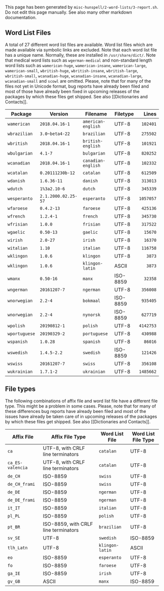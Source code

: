 This page has been generated by `misc-hunspell/2-word-lists/3-report.sh`. Do not edit this page manually. See also many other markdown documentation.

## Word List Files

A total of 27 different word list files are available. Word list files which are made available via symbolic links are excluded. Note that each word list file has a unique name. Normally, these are installed in `/usr/share/dict/`. Note that medical word lists such as `wgerman-medical` and non-standard length word lists such as `wamerican-huge`, `wamerican-insane`, `wamerican-large`, `wamerican-small`, `wbritish-huge`, `wbritish-insane`, `wbritish-large`, `wbritish-small`, `wcanadian-huge`, `wcanadian-insane`, `wcanadian-large`, `wcanadian-small` and `scowl` are omitted. Please, note that for many of the files not yet in Unicode format, bug reports have already been filed and most of those have already been fixed in upcoming releases of the packages by which these files get shipped. See also [[Dictionaries and Contacts]].

| Package | Version | Filename | Filetype | Lines |
|---|---|---|---|--:|
| `wamerican` | `2018.04.16-1` | `american-english` | UTF-8 | `102401` |
| `wbrazilian` | `3.0~beta4-22` | `brazilian` | UTF-8 | `275502` |
| `wbritish` | `2018.04.16-1` | `british-english` | UTF-8 | `101921` |
| `wbulgarian` | `4.1-7` | `bulgarian` | UTF-8 | `820252` |
| `wcanadian` | `2018.04.16-1` | `canadian-english` | UTF-8 | `102332` |
| `wcatalan` | `0.20111230b-12` | `catalan` | UTF-8 | `612509` |
| `wdanish` | `1.6.36-11` | `danish` | UTF-8 | `313013` |
| `wdutch` | `1%3a2.10-6` | `dutch` | UTF-8 | `345339` |
| `wesperanto` | `2.1.2000.02.25-57` | `esperanto` | UTF-8 | `1057057` |
| `wfaroese` | `0.4.2-13` | `faroese` | UTF-8 | `425136` |
| `wfrench` | `1.2.4-1` | `french` | UTF-8 | `345730` |
| `wfrisian` | `1.0.0` | `frisian` | UTF-8 | `317522` |
| `wgaelic` | `0.50-13` | `gaelic` | UTF-8 | `15670` |
| `wirish` | `2.0-27` | `irish` | UTF-8 | `16370` |
| `witalian` | `1.10` | `italian` | UTF-8 | `116758` |
| `wklingon` | `1.0.6` | `klingon` | UTF-8 | `3873` |
| `wklingon` | `1.0.6` | `klingon-latin` | ASCII | `3873` |
| `wmanx` | `0.50-16` | `manx` | ISO-8859 | `32358` |
| `wngerman` | `20161207-7` | `ngerman` | UTF-8 | `356008` |
| `wnorwegian` | `2.2-4` | `bokmaal` | ISO-8859 | `935405` |
| `wnorwegian` | `2.2-4` | `nynorsk` | ISO-8859 | `627719` |
| `wpolish` | `20190812-1` | `polish` | UTF-8 | `4142753` |
| `wportuguese` | `20190329-2` | `portuguese` | UTF-8 | `430988` |
| `wspanish` | `1.0.28` | `spanish` | UTF-8 | `86016` |
| `wswedish` | `1.4.5-2.2` | `swedish` | ISO-8859 | `121426` |
| `wswiss` | `20161207-7` | `swiss` | UTF-8 | `356108` |
| `wukrainian` | `1.7.1-2` | `ukrainian` | UTF-8 | `1485662` |

## File types

The following combinations of affix file and word list file have a different file type. This might be a problem in some cases. Please, note that for many of these differences bug reports have already been filed and most of the issues have already be taken care of in upcoming releases of the packages by which these files get shipped. See also [[Dictionaries and Contacts]].

| Affix File | Affix File Type | Word List File | Word List File Type |
|---|---|---|---|
| `ca` | UTF-8, with CRLF line terminators | `catalan` | UTF-8 |
| `ca_ES-valencia` | UTF-8, with CRLF line terminators | `catalan` | UTF-8 |
| `de_CH` | ISO-8859 | `swiss` | UTF-8 |
| `de_CH_frami` | ISO-8859 | `swiss` | UTF-8 |
| `de_DE` | ISO-8859 | `ngerman` | UTF-8 |
| `de_DE_frami` | ISO-8859 | `ngerman` | UTF-8 |
| `it_IT` | ISO-8859 | `italian` | UTF-8 |
| `pl_PL` | ISO-8859 | `polish` | UTF-8 |
| `pt_BR` | ISO-8859, with CRLF line terminators | `brazilian` | UTF-8 |
| `sv_SE` | UTF-8 | `swedish` | ISO-8859 |
| `tlh_Latn` | UTF-8 | `klingon-latin` | ASCII |
| `eo` | ISO-8859 | `esperanto` | UTF-8 |
| `fo` | ISO-8859 | `faroese` | UTF-8 |
| `ga_IE` | ISO-8859 | `irish` | UTF-8 |
| `gv_GB` | ASCII | `manx` | ISO-8859 |
